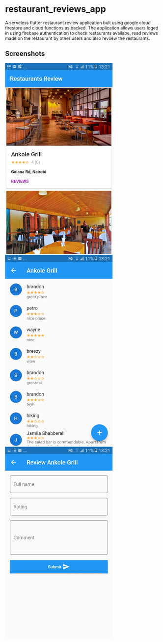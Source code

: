 # restaurant_reviews_app

A serveless flutter restaurant  review application bult using google cloud firestore and cloud functions as backed. 
The application allows users loged in using firebase authentication to check restaurants availabe, read reviews made on the restaurant by other users and also revoew the restaurants.

## Screenshots
<img src='screenshots/screenshot1.png' width='350'> <img src='screenshots/screenshot2.png' width='350'> <img src='screenshots/screenshot3.png' width='350'>